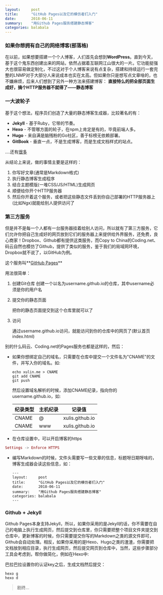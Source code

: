 ```yaml
---
layout:     post
title:      "GitHub Pages以及它的模仿者们入门"
date:       2018-06-11
summary:    "用Github Pages服务搭建静态博客"
categories: balabala
---
```


### 如果你想拥有自己的网络博客(部落格)
  在以前，如果想要搭建一个个人博客，人们首先会想到**WordPress**。直到今天，基于这个鬼东西创建出来的网站，依然占据着互联网江山很大的一片。它功能挺强大也很容易做定制化，不过这对于个人博客来说有点复杂，搭建和持续运行一套完整的LNMP对于大部分人来说成本也实在太高。但如果你只是想写点文章啥的，也不嫌麻烦，后来人们想到了另外一种方法来搭建博客：
  **直接特么的把全部页面生成好，搞个HTTP服务器不就得了——静态博客**

###  一大波轮子

  基于这个想法，程序员们创造了大量的静态博客生成器，比较著名的有：

* **Jekyll**  - 基于Ruby，它带的节奏。
* **Hexo**   - 不管哪方面的轮子，在npm上肯定是有的，毕竟前端人多。
* **Hugo**   - 来自满是脑残粉的Go社区，善于标榜无依赖部署。
* **GitBook** - 垂直一点，不是生成博客，而是生成文档样式的站点。

....还有[很多](https://www.staticgen.com/)

从结论上来说，做的事情主要是这样的：

1. 你写好文章(通常是Markdown格式)
2. 执行静态博客生成程序
3. 结合主题模版(一堆CSS/JS/HTML)生成网页
4. 顺便给你开个HTTP服务器
5. 然后你开着这个服务，或者把这些静态文件丢到你自己部署的HTTP服务器上(比如Ngx)就能给别人提供访问了



### 第三方服务

  但是并不是每一个人都有一台服务器挂着给别人访问，所以就有了第三方服务，它们允许你把自己生成好的网页放到它们的服务器上来提供给外界服务，还免费，良心商家！Dropbox、Github都有提供这类服务，而Copy to China的Coding.net、码云自然也模仿了Github，提供了类似的服务，鉴于我们的局域网环境，Dropbox就不说了，以GitHub为例。

这个服务叫**[GitHub Pages](https://pages.github.com/)**

用法很简单：

1. 创建Git仓库
  创建一个以名为username.github.io的仓库，其中username必须是你的用户名

2. 提交你的静态页面

   把你的静态页面提交到这个仓库里就可以了

3. 访问

   通过username.github.io访问，就能访问到你的仓库中的网页了(默认首页index.html)



别的什么码云、Coding.net的Pages服务也都是这样的，然后：

- 如果你想绑定自己的域名，只需要在仓库中提交一个文件名为"CNAME"的文件，并写入你的域名。如:

  ```shell
  echo xulin.me > CNAME
  git add CNAME
  git push
  ```

  然后设置域名解析的时候，添加CNAME纪录，指向你的username.github.io，如:

  | 纪录类型 | 主机纪录 | 记录值          |
  | -------- | -------- | --------------- |
  | CNAME    | @        | xulis.github.io |
  | CNAME    | www      | xulis.github.io |

- 在仓库设置中，可以开启博客的https

```Elixir
Settings -> Enforce HTTPS 
```

* 编写Markdown的时候，文件头需要写一些文章的信息，标题呀日期呀啥的，博客生成器会读这些信息，如：

  ```
  ---
  layout:     post
  title:      "GitHub Pages以及它的模仿者们入门"
  date:       2018-06-11
  summary:    "用Github Pages服务搭建静态博客"
  categories: balabala
  ---
  ```

### Github + Jekyll

Github Pages本身支持Jekyll，所以，如果你采用的是Jekyll的话，你不需要在自己的电脑上执行生成网页，然后提交到仓库里，你只需要把整个项目文件夹提交到仓库中，更新博客的时候，你只需要提交你写的Markdown之类的源文件即可，Github会自动处理。相反，如果你采用的是Hexo、Hugo之类的渣渣，你需要把文档放到相应目录，执行生成网页，然后提交网页到仓库中，当然，这些步骤部分工具会考虑到，帮你做简化，例如在Hexo中:

巴拉巴拉设置你的认证key之后，生成文档然后提交：

```shell
hexo g
hexo d
```

> 剧终...



